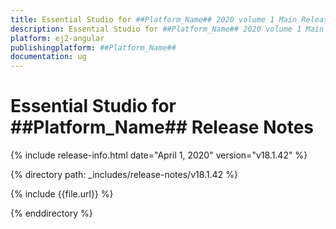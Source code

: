```yaml
---
title: Essential Studio for ##Platform_Name## 2020 volume 1 Main Release Release Notes  
description: Essential Studio for ##Platform_Name## 2020 volume 1 Main Release Release Notes  
platform: ej2-angular
publishingplatform: ##Platform_Name##
documentation: ug
---
```


# Essential Studio for  ##Platform_Name##  Release Notes  

{% include release-info.html date="April 1, 2020"   version="v18.1.42"  %} 

{% directory path: _includes/release-notes/v18.1.42 %}

{% include {{file.url}} %}

{% enddirectory %}
